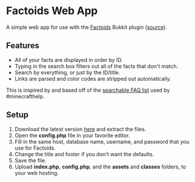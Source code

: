 Factoids Web App
================
A simple web app for use with the [Factoids](http://dev.bukkit.org/bukkit-plugins/factoids/) Bukkit plugin ([source](https://github.com/Qowface/Factoids)).

Features
--------
* All of your facts are displayed in order by ID.
* Typing in the search box filters out all of the facts that don't match.
* Search by everything, or just by the ID/title.
* Links are parsed and color codes are stripped out automatically.

This is inspired by and based off of the [searchable FAQ list](http://guru.syfaro.net/faq.php) used by #minecrafthelp.

Setup
-----
1. Download the latest version [here](https://github.com/Qowface/Factoids-Web/archive/master.zip) and extract the files.
2. Open the **config.php** file in your favorite editor.
3. Fill in the same host, database name, username, and password that you use for Factoids.
4. Change the title and footer if you don't want the defaults.
5. Save the file.
6. Upload **index.php**, **config.php**, and the **assets** and **classes** folders, to your web hosting.
